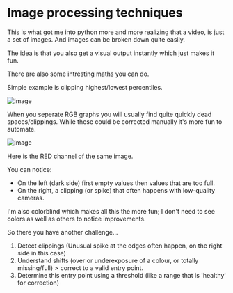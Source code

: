 # Image processing techniques

This is what got me into python more and more realizing that a video, is just a set of images. And images can be broken down quite easily. 

The idea is that you also get a visual output instantly which just makes it fun. 

There are also some intresting maths you can do. 

Simple example is clipping highest/lowest percentiles. 

![image](https://github.com/user-attachments/assets/bfc1cdfd-5814-4ee3-8f64-42e119ba4a69)

When you seperate RGB graphs you will usually find quite quickly dead spaces/clippings. While these could be corrected manually it's more fun to automate. 

![image](https://github.com/user-attachments/assets/c3fa7c97-75a8-45f5-8d14-20a24d8169d5)

Here is the RED channel of the same image. 

You can notice:
- On the left (dark side) first empty values then values that are too full.
- On the right, a clipping (or spike) that often happens with low-quality cameras.

I'm also colorblind which makes all this the more fun; I don't need to see colors as well as others to notice improvements.

So there you have another challenge...

1. Detect clippings (Unusual spike at the edges often happen, on the right side in this case)
2. Understand shifts (over or underexposure of a colour, or totally missing/full) > correct to a valid entry point.
3. Determine this entry point using a threshold (like a range that is 'healthy' for correction)
